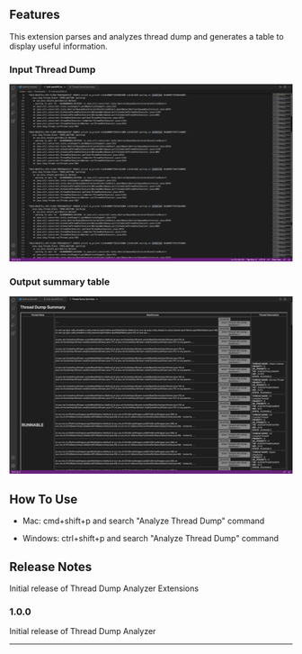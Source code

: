 ## Features

This extension parses and analyzes thread dump and generates a table to display useful information.

### Input Thread Dump
![INPUT](/images/input.png)

### Output summary table
![OUTPUT](/images/output.png)


## How To Use

* Mac: cmd+shift+p and 
search "Analyze Thread Dump" command

* Windows: ctrl+shift+p and 
search "Analyze Thread Dump" command

## Release Notes

Initial release of Thread Dump Analyzer Extensions

### 1.0.0

Initial release of Thread Dump Analyzer


-----------------------------------------------------------------------------------------------------------
